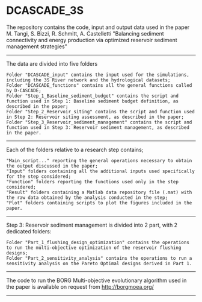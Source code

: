 # DCASCADE_3S
The repository contains the code, input and output data used in the paper M. Tangi, S. Bizzi, R. Schmitt, A. Castelletti "Balancing sediment connectivity and energy production via optimized reservoir sediment management strategies" 

----

The data are divided into five folders

    Folder "DCASCADE_input" contains the input used for the simulations, including the 3S River network and the hydrological datasets;
    Folder "DCASCADE_functions" contains all the general functions called by D-CASCADE;
    Folder "Step_1_Baseline_sediment_budget" contains the script and function used in Step 1: Baseline sediment budget definition, as described in the paper;
    Folder "Step_2_Reservoir_siting" contains the script and function used in Step 2: Reservoir siting assessment, as described in the paper;
    Folder "Step_3_Reservoir_sediment_management" contains the script and function used in Step 3: Reservoir sediment management, as described in the paper.
    
---

Each of the folders relative to a research step contains;

    "Main_script..." reporting the general operations necessary to obtain the output discussed in the paper;
    "Input" folders containing all the additional inputs used specifically for the step considered;
    "Function" folders reporting the functions used only in the step considered;
    "Result" folders containing a Matlab data repository file (.mat) with the raw data obtained by the analysis conducted in the step;
    "Plot" folders containing scripts to plot the figures included in the paper.
   
---

Step 3: Reservoir sediment management is divided into 2 part, with 2 dedicated folders:

    Folder "Part_1_flushing_design_optimization" contains the operations to run the multi-objective optimization of the reservoir flushing designs;
    Folder "Part_2_sensitivity_analysis" contains the operations to run a sensitivity analysis on the Pareto Optimal designs derived in Part 1.
    
---

The code to run the BORG Multi-objective evolutionary algorithm used in the paper is available on request from http://borgmoea.org/

---
